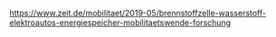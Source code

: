  https://www.zeit.de/mobilitaet/2019-05/brennstoffzelle-wasserstoff-elektroautos-energiespeicher-mobilitaetswende-forschung
